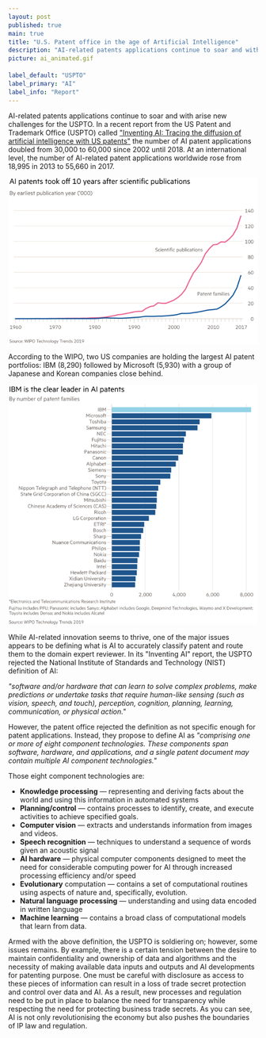 ```yaml
---
layout: post
published: true
main: true
title: "U.S. Patent office in the age of Artificial Intelligence"
description: "AI-related patents applications continue to soar and with it comes new challenges for the USPTO"
picture: ai_animated.gif

label_default: "USPTO" 
label_primary: "AI"
label_info: "Report"
---
```

<!-- Main Container -->

AI-related patents applications continue to soar and with arise new challenges for the USPTO. 
In a recent report from the US Patent and Trademark Office (USPTO) called ["Inventing AI: Tracing the diffusion of artificial intelligence with US patents"](https://www.uspto.gov/sites/default/files/documents/OCE-DH-AI.pdf) the number of AI patent applications doubled from 30,000 to 60,000 since 2002 until 2018. At an international level, the number of AI-related patent applications worldwide rose from 18,995 in 2013 to 55,660 in 2017. 

![AI Patents IP trends](/assets/img/blog/wipoai.png)


According to the WIPO, two US companies are holding the largest AI patent portfolios: IBM (8,290) followed by Microsoft (5,930) with a group of Japanese and Korean companies close behind.

![Top Corp AI Patents Applications](/assets/img/blog/bycorpai.png)

While AI-related innovation seems to thrive, one of the major issues appears to be defining what is AI to accurately classify patent and route them to the domain expert reviewer. 
In its "Inventing AI" report, the USPTO rejected the National Institute of Standards and Technology (NIST)  definition of AI:
 
_"software and/or hardware that can learn to solve complex problems, make predictions or undertake tasks that require human-like sensing (such as vision, speech, and touch), perception, cognition, planning, learning, communication, or physical action."_

However, the patent office rejected the definition as not specific enough for patent applications. Instead, they propose to define AI as 
_"comprising one or more of eight component technologies. These components span software, hardware, and applications, and a single patent document may contain multiple AI component technologies."_

Those eight component technologies are:
* **Knowledge processing** — representing and deriving facts about the world and using this information in automated systems
* **Planning/control** — contains processes to identify, create, and execute activities to achieve specified goals.
* **Computer vision** — extracts and understands information from images and videos.
* **Speech recognition** — techniques to understand a sequence of words given an acoustic signal
* **AI hardware** — physical computer components designed to meet the need for considerable computing power for AI through increased processing efficiency and/or speed
* **Evolutionary** computation — contains a set of computational routines using aspects of nature and, specifically, evolution.
* **Natural language processing** — understanding and using data encoded in written language 
* **Machine learning** — contains a broad class of computational models that learn from data.


Armed with the above definition, the USPTO is soldiering on; however, some issues remains.
By example, there is a certain tension between the desire to maintain confidentiality and ownership of data and algorithms and the necessity of making available data inputs and outputs and AI developments for patenting purpose. One must be careful with disclosure as access to these pieces of information can result in a loss of trade secret protection and control over data and AI. As a result, new processes and regulation need to be put in place to balance the need for transparency while respecting the need for protecting business trade secrets.
As you can see, AI is not only revolutionising the economy but also pushes the boundaries of IP law and regulation.

<!--End Main Container -->
